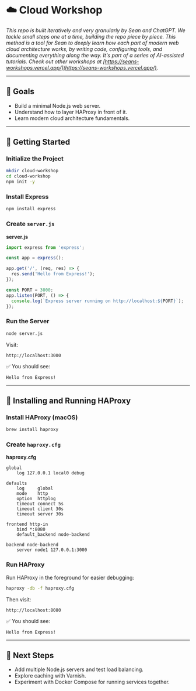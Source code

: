 # ☁️ Cloud Workshop

*This repo is built iteratively and very granularly by Sean and ChatGPT. We tackle small steps one at a time, building the repo piece by piece. This method is a tool for Sean to deeply learn how each part of modern web cloud architecture works, by writing code, configuring tools, and documenting everything along the way. It's part of a series of AI-assisted tutorials. Check out other workshops at [https://seans-workshops.vercel.app/](https://seans-workshops.vercel.app/).*

---

## 🎯 Goals

* Build a minimal Node.js web server.
* Understand how to layer HAProxy in front of it.
* Learn modern cloud architecture fundamentals.

---

## 📝 Getting Started

### Initialize the Project

```bash
mkdir cloud-workshop
cd cloud-workshop
npm init -y
```

### Install Express

```bash
npm install express
```

### Create `server.js`

**server.js**

```js
import express from 'express';

const app = express();

app.get('/', (req, res) => {
  res.send('Hello from Express!');
});

const PORT = 3000;
app.listen(PORT, () => {
  console.log(`Express server running on http://localhost:${PORT}`);
});
```

### Run the Server

```bash
node server.js
```

Visit:

```
http://localhost:3000
```

✅ You should see:

```
Hello from Express!
```

---

## 🔀 Installing and Running HAProxy

### Install HAProxy (macOS)

```bash
brew install haproxy
```

### Create `haproxy.cfg`

**haproxy.cfg**

```
global
    log 127.0.0.1 local0 debug

defaults
    log     global
    mode    http
    option  httplog
    timeout connect 5s
    timeout client 30s
    timeout server 30s

frontend http-in
    bind *:8080
    default_backend node-backend

backend node-backend
    server node1 127.0.0.1:3000
```

### Run HAProxy

Run HAProxy in the foreground for easier debugging:

```bash
haproxy -db -f haproxy.cfg
```

Then visit:

```
http://localhost:8080
```

✅ You should see:

```
Hello from Express!
```

---

## 🚀 Next Steps

* Add multiple Node.js servers and test load balancing.
* Explore caching with Varnish.
* Experiment with Docker Compose for running services together.
